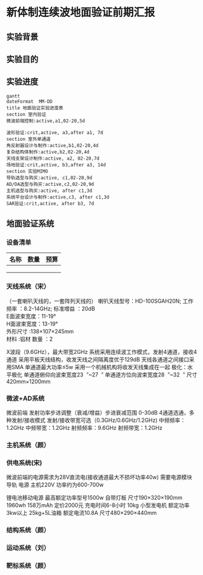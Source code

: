 # 新体制连续波地面验证前期汇报



## 实验背景



## 实验目的





## 实验进度

```mermaid
gantt
dateFormat  MM-DD
title 地面验证实验进度表
section 室内验证
微波前端控制:active,a1,02-20,5d

波形验证:crit,active, a3,after a1, 7d
section 室外单通道
角反射器设计与制作:active,b1,02-20,4d
复杂结构体制作:active,b2,02-20,4d
天线支架设计制作:active, a2, 02-20,7d
场地验证:crit,active, b3,after a3, 14d
section 实验MIMO
导轨选型与购买:active, c1,02-20,9d
AD/DA选型与购买:active,c2,02-20,9d
主机选型与购买:active, after c1,3d
系统平台设计与制作:active,c3, after c1,3d
SAR验证:crit,active, after b3, 7d
```









## 地面验证系统



### 设备清单

| 名称 | 数量 | 预算 |
| ---- | ---- | ---- |
|      |      |      |
|      |      |      |
|      |      |      |





### 天线系统（宋）

（一套喇叭天线的，一套阵列天线的）
喇叭天线型号：HD-100SGAH20N;
工作频率   ：8.2-14GHz;
标准增益   ：20dB      
E面波束宽度：11-19°      
H面波束宽度：13-19°        
外形尺寸   :138×107×245mm   
材料       :铝材
数量       ：2

X波段（9.6GHz），最大带宽2GHz
系统采用连续波工作模式，发射4通道，接收4通道
采用平板天线结构，收发天线之间隔离度优于129dB
天线各通道之间接口采用SMA
单通道最大功率≤5w
采用一个机械机构将收发天线集成在一起
极化：水平极化
单通道俯仰向波束宽度23︒~27︒
单通道方位向波束宽度28︒~32︒
尺寸420mm×1200mm

### 微波+AD系统
微波前端
发射功率步进调整（衰减/增益）步进衰减范围 0-30dB
4通道选通，多种发射/接收模式
发射/接收带宽可选（0.3GHz/0.6GHz/1.2GHz)
中频频率：1.2GHz
中频带宽：1.2GHz
射频频率：9.6GHz
射频带宽：1.2GHz



### 主机系统（颜）





### 供电系统(宋)
微波前端的电源需求为28V直流电(接收通道最大不损坏功率40w) 需要电源模块
导轨 电源
主机220V 功率约为600-700w


锂电池移动电源 最高额定功率型号1500w  自带灯板 尺寸190×320×190mm 1960wh 158万mAh 定价2000元 充电时间6-8小时 10kg
小型发电机     额定功率3kw以上 25kg+5L油箱 额定电流10.8A 尺寸480×290×440mm

### 结构系统（颜）





### 运动系统（刘）



### 靶标系统（颜）

